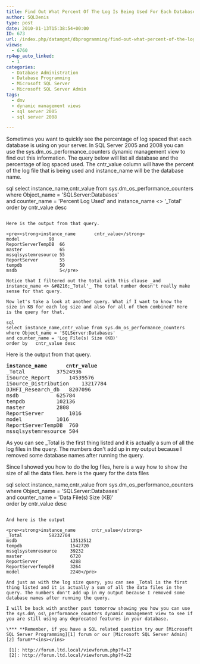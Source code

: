 ```yaml
---
title: Find Out What Percent Of The Log Is Being Used For Each Database In SQL Server 2005 and 2008
author: SQLDenis
type: post
date: 2010-01-13T15:38:54+00:00
ID: 673
url: /index.php/datamgmt/dbprogramming/find-out-what-percent-of-the-log-is-bein-2008/
views:
  - 6760
rp4wp_auto_linked:
  - 1
categories:
  - Database Administration
  - Database Programming
  - Microsoft SQL Server
  - Microsoft SQL Server Admin
tags:
  - dmv
  - dynamic management views
  - sql server 2005
  - sql server 2008

---
```

Sometimes you want to quickly see the percentage of log spaced that each database is using on your server. In SQL Server 2005 and 2008 you can use the sys.dm\_os\_performance\_counters dynamic management view to find out this information. The query below will list all database and the percentage of log spaced used. The cntr\_value column will have the percent of the log file that is being used and instance_name will be the database name.

sql
select instance_name,cntr_value from sys.dm_os_performance_counters
where Object_name = 'SQLServer:Databases'   
and counter_name = 'Percent Log Used' 
and instance_name <> '_Total'                                                                                                                          
order by   cntr_value desc  
```

Here is the output from that query.

<pre><strong>instance_name       cntr_value</strong>
model		    90
ReportServerTempDB  66
master              65
mssqlsystemresource 55
ReportServer        55
tempdb              50
msdb                5</pre>

Notice that I filtered out the total with this clause _and instance_name <> &#8216;_Total'_ The total number doesn't really make sense for that query. 

Now let's take a look at another query. What if I want to know the size in KB for each log size and also for all of them combined? Here is the query for that.

sql
select instance_name,cntr_value from sys.dm_os_performance_counters
where Object_name = 'SQLServer:Databases'   
and counter_name = 'Log File(s) Size (KB)'   
order by   cntr_value desc 
```

Here is the output from that query.

<pre><strong>instance_name		cntr_value</strong>
_Total			37524936
iSource_Report		14539576
iSource_Distribution	13217784
DJHFI_Research_db	8207096
msdb			625784
tempdb			102136
master			2808
ReportServer		1016
model			1016
ReportServerTempDB	760
mssqlsystemresource	504</pre>

As you can see _Total is the first thing listed and it is actually a sum of all the log files in the query. The numbers don't add up in my output because I removed some database names after running the query.

Since I showed you how to do the log files, here is a way how to show the size of all the data files. here is the query for the data files

sql
select instance_name,cntr_value from sys.dm_os_performance_counters
where Object_name = 'SQLServer:Databases'   
and counter_name = 'Data File(s) Size (KB)'   
order by   cntr_value desc 
```

And here is the output

<pre><strong>instance_name		cntr_value</strong>
_Total			58232704
msdb                    13512512
tempdb                  1542720
mssqlsystemresource     39232
master                  6720
ReportServer            4288
ReportServerTempDB      3264
model                   2240</pre>

And just as with the log size query, you can see _Total is the first thing listed and it is actually a sum of all the data files in the query. The numbers don't add up in my output because I removed some database names after running the query.

I will be back with another post tomorrow showing you how you can use the sys.dm\_os\_performance_counters dynamic management view to see if you are still using any deprecated features in your database.

\*** **Remember, if you have a SQL related question try our [Microsoft SQL Server Programming][1] forum or our [Microsoft SQL Server Admin][2] forum**<ins></ins>

 [1]: http://forum.ltd.local/viewforum.php?f=17
 [2]: http://forum.ltd.local/viewforum.php?f=22